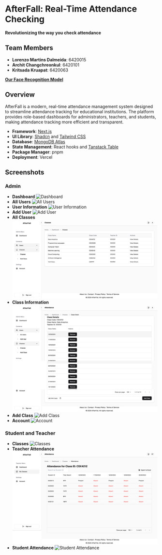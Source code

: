# AfterFall: Real-Time Attendance Checking

**Revolutionizing the way you check attendance**

## Team Members
- **Lorenzo Martins Dalmeida**: 6420015
- **Archit Changchreonkul**: 6420101
- **Kritsada Kruapat**: 6420063

**[Our Face Recognition Model](https://github.com/OwenYooYoo/webcam-antispoofing)**

## Overview

AfterFall is a modern, real-time attendance management system designed to streamline attendance tracking for educational institutions. The platform provides role-based dashboards for administrators, teachers, and students, making attendance tracking more efficient and transparent.

- **Framework**: [Next.js](https://nextjs.org/) 
- **UI Library**: [Shadcn](https://ui.shadcn.com/) and [Tailwind CSS](https://tailwindcss.com/)
- **Database**: [MongoDB Atlas](https://www.mongodb.com/cloud/atlas)
- **State Management**: React hooks and [Tanstack Table](https://tanstack.com/table)
- **Package Manager**: pnpm
- **Deployment**: Vercel

## Screenshots

### Admin
- **Dashboard**
![Dashboard](./img/admin/dashboard.png)
- **All Users**
![All Users](./img/admin/allUsers.png)
- **User Information**
![User Information](./img/admin/studentInfo.png)
- **Add User**
![Add User](./img/admin/addUser.png)
- **All Classes**
![List of All Classes](./img/admin/classes.png)
- **Class Information**
![Class Information](./img/admin/classInfo.png)
- **Add Class**
![Add Class](./img/admin/addClass.png)
- **Account**
![Account](./img/admin/account.png)

### Student and Teacher
- **Classes**
![Classes](./img/student/classes.png)
- **Teacher Attendance**
![Teacher Attendance](./img/teacher/attendance.png)
- **Student Attendance**
![Student Attendance](./img/student/attendance.png)

